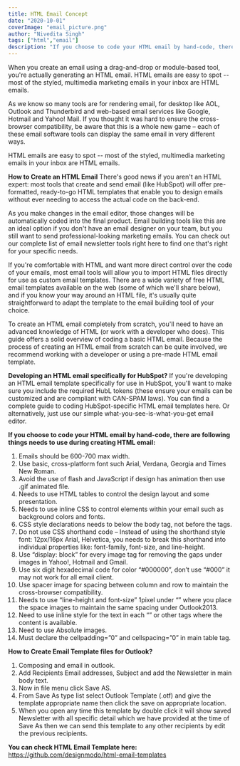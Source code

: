 ```yaml
---
title: HTML Email Concept
date: "2020-10-01"
coverImage: "email_picture.png"
author: "Nivedita Singh"
tags: ["html","email"]
description: "If you choose to code your HTML email by hand-code, there are many different things needs to use during creating HTML email"
---
```

When you create an email using a drag-and-drop or module-based tool, you're actually generating an HTML email.
HTML emails are easy to spot -- most of the styled, multimedia marketing emails in your inbox are HTML emails.

As we know so many tools are for rendering email, for desktop like AOL, Outlook and Thunderbird and web-based email services like Google, Hotmail and Yahoo! Mail. If you thought it was hard to ensure the cross-browser compatibility, be aware that this is a whole new game – each of these email software tools can display the same email in very different ways.

HTML emails are easy to spot -- most of the styled, multimedia marketing emails in your inbox are HTML emails.

**How to Create an HTML Email**
There's good news if you aren't an HTML expert: most tools that create and send email (like HubSpot) will offer pre-formatted, ready-to-go HTML templates that enable you to design emails without ever needing to access the actual code on the back-end.

As you make changes in the email editor, those changes will be automatically coded into the final product. Email building tools like this are an ideal option if you don't have an email designer on your team, but you still want to send professional-looking marketing emails. You can check out our complete list of email newsletter tools right here to find one that's right for your specific needs.

If you're comfortable with HTML and want more direct control over the code of your emails, most email tools will allow you to import HTML files directly for use as custom email templates. There are a wide variety of free HTML email templates available on the web (some of which we'll share below), and if you know your way around an HTML file, it's usually quite straightforward to adapt the template to the email building tool of your choice.

To create an HTML email completely from scratch, you'll need to have an advanced knowledge of HTML (or work with a developer who does). This guide offers a solid overview of coding a basic HTML email. Because the process of creating an HTML email from scratch can be quite involved, we recommend working with a developer or using a pre-made HTML email template.

**Developing an HTML email specifically for HubSpot?**
If you're developing an HTML email template specifically for use in HubSpot, you'll want to make sure you include the required HubL tokens (these ensure your emails can be customized and are compliant with CAN-SPAM laws). You can find a complete guide to coding HubSpot-specific HTML email templates here. Or alternatively, just use our simple what-you-see-is-what-you-get email editor.

**If you choose to code your HTML email by hand-code, there are following things needs to use during creating HTML email:**
1. Emails should be 600-700 max width.
2. Use basic, cross-platform font such Arial, Verdana, Georgia and Times New Roman.
3. Avoid the use of flash and JavaScript if design has animation then use .gif animated file.
4. Needs to use HTML tables to control the design layout and some presentation.
5. Needs to use inline CSS to control elements within your email such as background colors and fonts.
6. CSS style declarations needs to below the body tag, not before the </head> tags.
7. Do not use CSS shorthand code – Instead of using the shorthand style font: 12px/16px Arial, Helvetica, you needs to break this shorthand into individual properties like: font-family, font-size, and line-height.
8. Use “display: block” for every image tag for removing the gaps under images in Yahoo!, Hotmail and Gmail.
9. Use six digit hexadecimal code for color “#000000”, don’t use “#000” it may not work for all email client.
10. Use spacer image for spacing between column and row to maintain the cross-browser compatibility.
11. Needs to use “line-height and font-size” 1pixel under “<TD>” where you place the space images to maintain the same spacing under Outlook2013.
12. Need to use inline style for the text in each “<TD>” or other tags where the content is available.
13. Need to use Absolute images.
14. Must declare the cellpadding=”0” and cellspacing=”0” in main table tag.

**How to Create Email Template files for Outlook?**
1. Composing and email in outlook.
2. Add Recipients Email addresses, Subject and add the Newsletter in main body text.
3. Now in file menu click Save AS.
4. From Save As type list select Outlook Template (.otf) and give the template appropriate name then click the save on appropriate location.
5. When you open any time this template by double click it will show saved Newsletter with all specific detail which we have provided at the time of Save As then we can send this template to any other recipients by edit the previous recipients.

**You can check HTML Email Template here:**
https://github.com/designmodo/html-email-templates